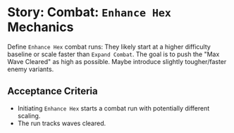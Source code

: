 # Story: Combat: `Enhance Hex` Mechanics

Define `Enhance Hex` combat runs: They likely start at a higher difficulty baseline or scale faster than `Expand Combat`. The goal is to push the "Max Wave Cleared" as high as possible. Maybe introduce slightly tougher/faster enemy variants.

## Acceptance Criteria

*   Initiating `Enhance Hex` starts a combat run with potentially different scaling.
*   The run tracks waves cleared.